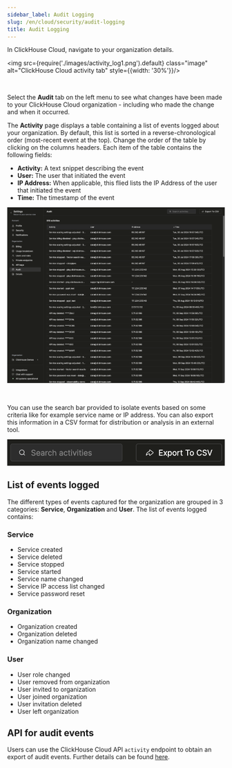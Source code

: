 ```yaml
---
sidebar_label: Audit Logging
slug: /en/cloud/security/audit-logging
title: Audit Logging
---
```


In ClickHouse Cloud, navigate to your organization details. 

<img src={require('./images/activity_log1.png').default} class="image" alt="ClickHouse Cloud activity tab" style={{width: '30%'}}/>

<br/>

Select the **Audit** tab on the left menu to see what changes have been made to your ClickHouse Cloud organization - including who made the change and when it occurred.


The **Activity** page displays a table containing a list of events logged about your organization. By default, this list is sorted in a reverse-chronological order (most-recent event at the top). Change the order of the table by clicking on the columns headers. Each item of the table contains the following fields:


- **Activity:** A text snippet describing the event
- **User:** The user that initiated the event
- **IP Address:** When applicable, this flied lists the IP Address of the user that initiated the event
- **Time:** The timestamp of the event

![ClickHouse Cloud Activity Table](./images/activity_log2.png)

<br/>

You can use the search bar provided to isolate events based on some criteria like for example service name or IP address. You can also export this information in a CSV format for distribution or analysis in an external tool.

<div class="eighty-percent">

![ClickHouse Cloud Activity CSV export](./images/activity_log3.png)
</div>

## List of events logged

The different types of events captured for the organization are grouped in 3 categories: **Service**, **Organization** and **User**. The list of events logged contains:

### Service

- Service created
- Service deleted
- Service stopped
- Service started
- Service name changed
- Service IP access list changed
- Service password reset

### Organization

- Organization created
- Organization deleted
- Organization name changed

### User

- User role changed
- User removed from organization
- User invited to organization
- User joined organization
- User invitation deleted
- User left organization

## API for audit events

Users can use the ClickHouse Cloud API `activity` endpoint to obtain an export of audit events. Further details can be found [here](/docs/en/cloud/manage/api/organizations-api-reference#list-of-organization-activities).
